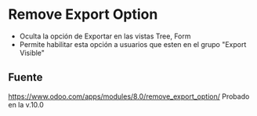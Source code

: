 # Remove Export Option
- Oculta la opción de Exportar en las vistas Tree, Form
- Permite habilitar esta opción a usuarios que esten en el grupo "Export Visible"

## Fuente
https://www.odoo.com/apps/modules/8.0/remove_export_option/
Probado en la v.10.0

